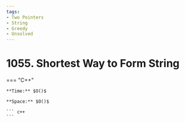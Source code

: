 ```yaml
---
tags:
- Two Pointers
- String
- Greedy
- Unsolved
---
```



# 1055. Shortest Way to Form String

=== "C++"

    **Time:** $O()$

    **Space:** $O()$

    ``` c++
    ```